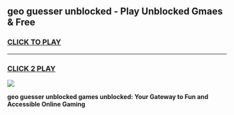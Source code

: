 
## geo guesser unblocked - Play Unblocked Gmaes & Free
<h3>
<a href="https://news.freeplayer.one?title=geo_guesser_unblocked&ref=23F">CLICK TO PLAY</a></h3>
<hr>

<h3>
<a href="https://news.freeplayer.one?title=geo_guesser_unblocked&ref=23F">CLICK 2 PLAY</a>
  
</h3>

<a href="https://news.freeplayer.one?title=geo_guesser_unblocked&ref=23F/"><img src="https://clearcache.store/games.png"></a>


**geo guesser unblocked games unblocked: Your Gateway to Fun and Accessible Online Gaming**
